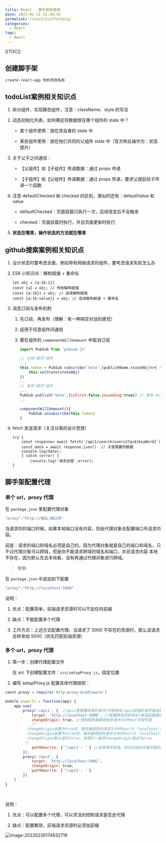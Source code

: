 ```yaml
---
title: React - 脚手架及使用
date: 2022-02-21 12:39:33
permalink: /react/scaffolding/
categories:
  - React
tags:
  - React
---
```


[[TOC]]



## 创建脚手架

```sh
create-react-app 你的项目名称
```


## todoList案例相关知识点

1. 拆分组件、实现静态组件，注意：className、style 的写法

2. 动态初始化列表，如何确定将数据放在哪个组件的 state 中？

    - 某个组件使用：放在其自身的 state 中

    - 某些组件使用：放在他们共同的父组件 state 中（官方称此操作为：状态提升）

3. 关于父子之间通信：
   
    - 【父组件】给【子组件】传递数据：通过 props 传递
    
    - 【子组件】给【父组件】传递数据：通过 props 传递，要求父提前给子传递一个函数
    
4. 注意 defaultChecked 和 checked 的区别，类似的还有：defaultValue 和 value
   
    - defaultChecked：页面挂载只执行一次，后续改变后不会触发
    
    - checked：页面挂载时执行，并且页面更新时执行
    
5. **状态在哪里，操作状态的方法就在哪里**


## github搜索案例相关知识点

1. 设计状态时要考虑全面，例如带有网络请求的组件，要考虑请求失败怎么办

2. ES6 小知识点：解构赋值 + 重命名

    ```JS
    let obj = {a:{b:1}}
    const {a} = obj; // 传统解构赋值
    const {a:{b}} = obj; // 连续解构赋值
    const {a:{b:value}} = obj; // 连续解构赋值 + 重命名
    ```

3. 消息订阅与发布机制

    1. 先订阅，再发布（理解：有一种隔空对话的感觉）

    2. 适用于任意组件间通信

    3. 要在组件的 `componentWillUnmount` 中取消订阅

        ```js
        import PubSub from 'pubsub-js'
        
        // 订阅"报刊"组件
        ...
        this.token = PubSub.subscribe('kele',(publishName,stateObj)=>{ // 订阅 kele 的"报刊"
            this.setState(stateObj)
        })
        ...
        // 发布"报刊"组件
        ...
        PubSub.publish('kele',{isFirst:false,isLoading:true}) // 发布 kele 的"报刊"
        ...
        
        componentWillUnmount(){
            PubSub.unsubscribe(this.token)
        }
        ```

4. fetch 发送请求（关注分离的设计思想）

    ```JS
    try {
        const response= await fetch(`/api1/search/users2?q=${keyWord}`)
        const data = await response.json()  // 才是需要的数据
        console.log(data);
        } catch (error) {
        	console.log('请求出错',error);
    }
    ```

## 脚手架配置代理

### 单个 url，proxy 代理

在 `package.json` 里配置代理对象

```js
"proxy":"http://域名:端口号"
```

当请求你的端口时候，如果本地端口没有内容，则由代理对象去配置端口号请求内容。

前提：请求的端口和域名必须是自己的，因为代理对象就是自己的端口和域名，只不过代理对象可以跨域，但是你不能请求跨域的域名和端口，并且请求内容 本地不存在，因为默认先去本地看，没有再通过代理对象进行跨域。

> 举例

在 `package.json` 中追加如下配置

```js
"proxy":"http://localhost:5000"
```

说明：

1. 优点：配置简单，前端请求资源时可以不加任何前缀

2. 缺点：不能配置多个代理

3. 工作方式：上述方式配置代理，当请求了 3000 不存在的资源时，那么该请求会转发给 5000（优先匹配前端资源）

### 多个 url，proxy 代理

1. 第一步：创建代理配置文件 

    在 src 下创建配置文件：`src/setupProxy.js`，固定位置

2. 编写 setupProxy.js 配置具体代理规则：

```js
const proxy = require('http-proxy-middleware')

module.exports = function(app) {
    app.use(
        proxy('/api1', {  //api1是需要转发的请求(所有带有/api1前缀的请求都会转发给5000)
            target: 'http://localhost:5000', //配置转发目标地址(能返回数据的服务器地址)
            changeOrigin: true, //控制服务器接收到的请求头中host字段的值
            /*
          changeOrigin设置为true时，服务器收到的请求头中的host为：localhost:5000
          changeOrigin设置为false时，服务器收到的请求头中的host为：localhost:3000
          changeOrigin默认值为false，但我们一般将changeOrigin值设为true
         */
            pathRewrite: {'^/api1': ''} //去除请求前缀，保证交给后台服务器的是正常请求地址(必须配置)
        }),
        proxy('/api2', { 
            target: 'http://localhost:5001',
            changeOrigin: true,
            pathRewrite: {'^/api2': ''}
        })
    )
}
```

​        

说明：

1. 优点：可以配置多个代理，可以灵活的控制请求是否走代理

2. 缺点：配置繁琐，前端请求资源时必须加前缀

![image-20220226174832719](https://cdn.staticaly.com/gh/Kele-Bingtang/static@master/img/React/20220226215315.png)
